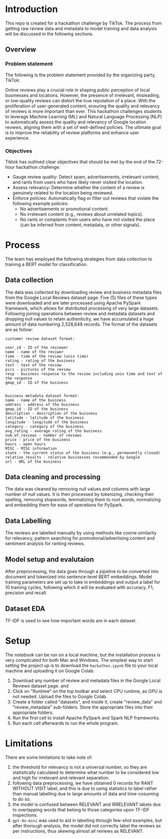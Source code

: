 # Introduction

This repo is created for a hackathon challenge by TikTok. The process from getting raw review data and metadata to model training and data analysis will be discussed in the following sections.

## Overview

### Problem statement

The following is the problem statement provided by the organizing party, TikTok:

Online reviews play a crucial role in shaping public perception of local businesses and locations. However, the presence of irrelevant, misleading, or low-quality reviews can distort the true reputation of a place. With the proliferation of user-generated content, ensuring the quality and relevancy of reviews is more important than ever. This hackathon challenges students to leverage Machine Learning (ML) and Natural Language Processing (NLP) to automatically assess the quality and relevancy of Google location reviews, aligning them with a set of well-defined policies. The ultimate goal is to improve the reliability of review platforms and enhance user experience.


### Objectives

Tiktok has outlined clear objectives that should be met by the end of the 72-hour hackathon challenge:

- Gauge review quality: Detect spam, advertisements, irrelevant content, and rants from users who have likely never visited the location.
- Assess relevancy: Determine whether the content of a review is genuinely related to the location being reviewed.
- Enforce policies: Automatically flag or filter out reviews that violate the following example policies:
  - No advertisements or promotional content.
  - No irrelevant content (e.g., reviews about unrelated topics).
  - No rants or complaints from users who have not visited the place (can be inferred from content, metadata, or other signals).


# Process

The team has employed the following strategies from data collection to training a BERT model for classification.

## Data collection

The data was collected by downloading review and business metadata files from the Google Local Reviews dataset page. Five (5) files of these types were downloaded and are later processed using Apache PySpark framework, which allows for distributed processing of very large datasets. Following joining operations between review and metadata datasets and dropping null values to retain authenticity, we have accumulated a huge amount of data numbering 2,528,648 records. The format of the datasets are as follow:

```
customer review dataset format:

user_id - ID of the reviewer
name - name of the reviwer
time - time of the review (unix time)
rating - rating of the business
text - text of the review
pics - pictures of the review
resp - business response to the review including unix time and text of the response
gmap_id - ID of the business


business metadata dataset format:
name - name of the business
address - address of the business
gmap_id - ID of the business
description - description of the business
latitude - latitude of the business
longitude - longitude of the business
category - category of the business
avg_rating - average rating of the business
num_of_reviews - number of reviews
price - price of the business
hours - open hours
MISC - MISC information
state - the current status of the business (e.g., permanently closed)
relative_results - relative businesses recommended by Google
url - URL of the business
```



## Data cleaning and processing

The data was cleaned by removing null values and columns with large number of null values. It is then processed by tokenizing, checking their spelling, removing stopwords, lemmatizing them to root words, normalizing and embedding them for ease of operations for PySpark.

## Data Labelling

The reviews are labelled manually by using methods like cosine similarity for relevancy, pattern searching for promotional/advertising content and sentiment analysis for ranting reviews.

## Model setup and evalutaion

After preprocessing, the data goes through a pipeline to be converted into document and tokenized into sentence-level BERT embeddings. Model training parameters are set up to take in embeddings and output a label for 10 training cycles, following which it will be evaluated with accuracy, F1, precision and recall. 

## Dataset EDA

TF-IDF is used to see how important words are in each dataset. 


# Setup

The notebook can be run on a local machine, but the installation process is very complicated for both Mac and Windows. The simplest way to start setting the project up is to download the `hackathon.ipynb` file to your local machine and uploading it on Google Colab.

1. Download any number of review and metadata files in the Google Local Reviews dataset page. and 
2. Click on "Runtime" on the top toolbar and select CPU runtime, as GPU is not needed. Upload the files to Google Colab.
3. Create a folder called "datasets", and inside it, create "review_data" and "review_metadata" sub-folders. Store the appropriate files into their appropriate folders.
4. Run the first cell to install Apache PySpark and Spark NLP frameworks.
5. Run each cell afterwards to run the whole program.



# Limitations

There are some limitations to take note of:
1. the threshold for relevancy is not a universal number, so they are statisitcally calculated to determine what number to be considered low and high for irrelevant and relevant separation.
2. following data preprocessing, we have obtained 0 records for RANT WITHOUT VISIT label, and this is due to using statistics to label rather than manual labelling due to large amounts of data and time-cosuming to do so.
3. the model is confused between RELEVANT and IRRELEVANT labels due to overlapping words that belong to those categories upon TF-IDF inspections.
4. `gpt-4o-mini` was used to aid in labelling through few-shot examples, but after thorough analysis, the model did not correctly label the reviews as per instructions, thus skewing almost all reviews as RELEVANT. 
